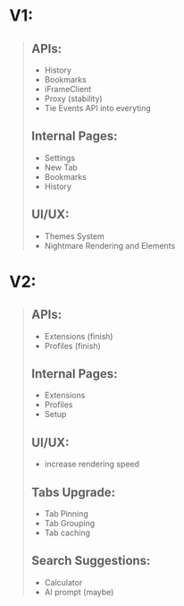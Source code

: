 # V1:

> ## APIs:
> 
> - History
> - Bookmarks
> - iFrameClient
> - Proxy (stability)
> - Tie Events API into everyting
> 
> ## Internal Pages:
> 
> - Settings
> - New Tab
> - Bookmarks
> - History
>
> ## UI/UX:
>
> - Themes System
> - Nightmare Rendering and Elements


# V2:
> ## APIs:
>
> - Extensions (finish)
> - Profiles (finish)
>
> ## Internal Pages:
>
> - Extensions
> - Profiles
> - Setup
> 
> ## UI/UX:
> 
> - increase rendering speed
> 
> ## Tabs Upgrade:
> 
> - Tab Pinning
> - Tab Grouping
> - Tab caching
>
> ## Search Suggestions:
>
> - Calculator
> - AI prompt (maybe)
